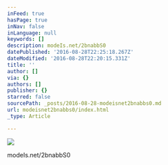 ```yaml
---
inFeed: true
hasPage: true
inNav: false
inLanguage: null
keywords: []
description: modeIs.net/2bnabbS0
datePublished: '2016-08-28T22:25:18.267Z'
dateModified: '2016-08-28T22:20:15.331Z'
title: ''
author: []
via: {}
authors: []
publisher: {}
starred: false
sourcePath: _posts/2016-08-28-modeisnet2bnabbs0.md
url: modeisnet2bnabbs0/index.html
_type: Article

---
```

![](https://the-grid-user-content.s3-us-west-2.amazonaws.com/129bf0f4-266a-4fda-b9b7-1859a8c69f6b.jpg)

modeIs.net/2bnabbS0